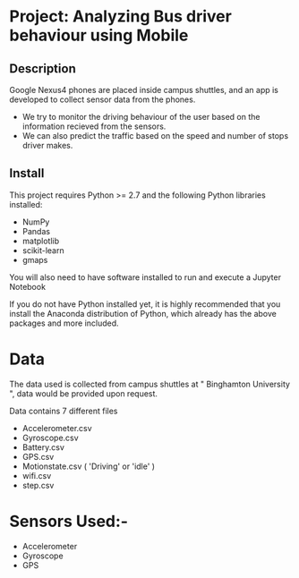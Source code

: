 # Project: Analyzing Bus driver behaviour using Mobile

## Description
Google Nexus4 phones are placed inside campus shuttles, and an app is developed to collect sensor data from the phones.
* We try to monitor the driving behaviour of the user based on the information recieved from the sensors.
* We can also predict the traffic based on the speed and number of stops driver makes.

## Install

This project requires Python >= 2.7 and the following Python libraries installed:

* NumPy
* Pandas
* matplotlib
* scikit-learn
* gmaps

You will also need to have software installed to run and execute a Jupyter Notebook

If you do not have Python installed yet, it is highly recommended that you install the Anaconda distribution of Python, 
which already has the above packages and more included.


# Data

The data used is collected from campus shuttles at " Binghamton University ", data would be provided upon request.

Data contains 7 different files

* Accelerometer.csv 
* Gyroscope.csv
* Battery.csv
* GPS.csv
* Motionstate.csv ( 'Driving' or 'idle' )
* wifi.csv 
* step.csv 

# Sensors Used:-

* Accelerometer
* Gyroscope
* GPS
